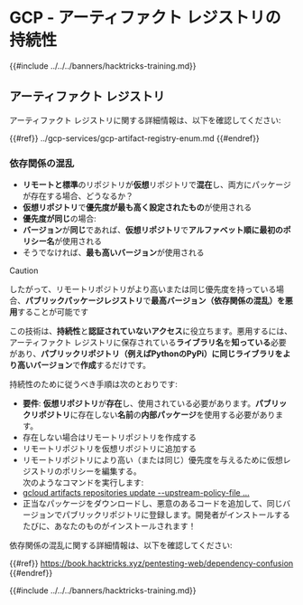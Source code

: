 # GCP - アーティファクト レジストリの持続性

{{#include ../../../banners/hacktricks-training.md}}

## アーティファクト レジストリ

アーティファクト レジストリに関する詳細情報は、以下を確認してください:

{{#ref}}
../gcp-services/gcp-artifact-registry-enum.md
{{#endref}}

### 依存関係の混乱

- **リモートと標準**のリポジトリが**仮想**リポジトリで**混在**し、両方にパッケージが存在する場合、どうなるか？
- **仮想リポジトリ**で**優先度が最も高く設定されたもの**が使用される
- **優先度が同じ**の場合:
- **バージョン**が**同じ**であれば、**仮想リポジトリ**で**アルファベット順に最初のポリシー名**が使用される
- そうでなければ、**最も高いバージョン**が使用される

> [!CAUTION]
> したがって、リモートリポジトリがより高いまたは同じ優先度を持っている場合、**パブリックパッケージレジストリ**で**最高バージョン（依存関係の混乱）**を**悪用**することが可能です

この技術は、**持続性**と**認証されていないアクセス**に役立ちます。悪用するには、アーティファクト レジストリに保存されている**ライブラリ名**を**知っている**必要があり、**パブリックリポジトリ（例えばPythonのPyPi）**に同じライブラリを**より高いバージョン**で**作成**するだけです。

持続性のために従うべき手順は次のとおりです:

- **要件**: **仮想リポジトリ**が**存在**し、使用されている必要があります。**パブリックリポジトリ**に存在しない**名前**の**内部パッケージ**を使用する必要があります。
- 存在しない場合はリモートリポジトリを作成する
- リモートリポジトリを仮想リポジトリに追加する
- リモートリポジトリにより高い（または同じ）優先度を与えるために仮想レジストリのポリシーを編集する。\
次のようなコマンドを実行します:
- [gcloud artifacts repositories update --upstream-policy-file ...](https://cloud.google.com/sdk/gcloud/reference/artifacts/repositories/update#--upstream-policy-file)
- 正当なパッケージをダウンロードし、悪意のあるコードを追加して、同じバージョンでパブリックリポジトリに登録します。開発者がインストールするたびに、あなたのものがインストールされます！

依存関係の混乱に関する詳細情報は、以下を確認してください:

{{#ref}}
https://book.hacktricks.xyz/pentesting-web/dependency-confusion
{{#endref}}

{{#include ../../../banners/hacktricks-training.md}}
